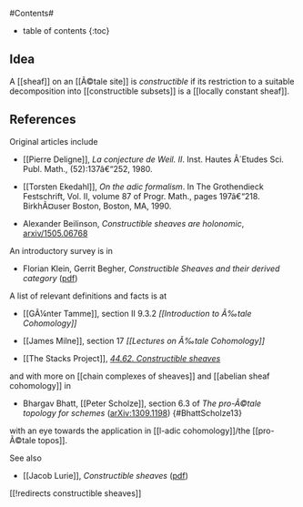 
#Contents#
* table of contents
{:toc}

## Idea

A [[sheaf]] on an [[Ã©tale site]] is _constructible_ if its restriction to a suitable decomposition into [[constructible subsets]] is a [[locally constant sheaf]].

## References

Original articles include

* [[Pierre Deligne]], _La conjecture de Weil. II_. Inst. Hautes Â´Etudes Sci. Publ. Math., (52):137â€“252, 1980.

* [[Torsten Ekedahl]], _On the adic formalism_. In The Grothendieck Festschrift, Vol. II, volume 87 of Progr. Math., pages 197â€“218. BirkhÃ¤user Boston, Boston, MA, 1990.

* Alexander Beilinson, _Constructible sheaves are holonomic_, [arxiv/1505.06768](http://arxiv.org/abs/1505.06768)


An introductory survey is in

* Florian Klein, Gerrit Begher, _Constructible Sheaves and their derived category_ ([pdf](http://www.mathematik.uni-stuttgart.de/~geckmf/skyefiles/talk10.pdf))


A list of relevant definitions and facts is at

* [[GÃ¼nter Tamme]], section II 9.3.2 _[[Introduction to Ã‰tale Cohomology]]_

* [[James Milne]], section 17 _[[Lectures on Ã‰tale Cohomology]]_


* [[The Stacks Project]], _[44.62. Constructible sheaves](http://stacks.math.columbia.edu/tag/05BE)_

and with more on [[chain complexes of sheaves]] and [[abelian sheaf cohomology]] in 

* Bhargav Bhatt, [[Peter Scholze]], section 6.3 of _The pro-Ã©tale topology for schemes_ ([arXiv:1309.1198](http://arxiv.org/abs/1309.1198))
 {#BhattScholze13}

with an eye towards the application in [[l-adic cohomology]]/the [[pro-Ã©tale topos]].


See also

* [[Jacob Lurie]], _Constructible sheaves_ ([pdf](http://www.math.harvard.edu/~lurie/287xnotes/Lecture18.pdf))


[[!redirects constructible sheaves]]